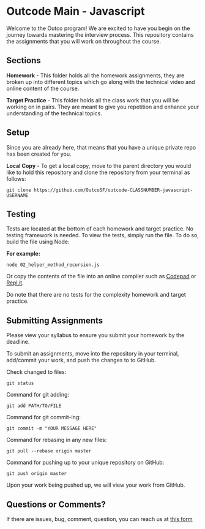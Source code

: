 # Outcode Main - Javascript

Welcome to the Outco program! We are excited to have you begin on the journey towards mastering the interview process. This repository contains the assignments that you will work on throughout the course.

## Sections

**Homework** - This folder holds all the homework assignments, they are broken up into different topics which go along with the technical video and online content of the course.

**Target Practice** - This folder holds all the class work that you will be working on in pairs. They are meant to give you repetition and enhance your understanding of the technical topics.

## Setup

Since you are already here, that means that you have a unique private repo has been created for you.

**Local Copy**  - To get a local copy, move to the parent directory you would like to hold this repository and clone the repository from your terminal as follows:

```
git clone https://github.com/OutcoSF/outcode-CLASSNUMBER-javascript-USERNAME
```

## Testing
Tests are located at the bottom of each homework and target practice. No testing framework is needed. To view the tests, simply run the file. To do so, build the file using Node:

**For example:**
```
node 02_helper_method_recursion.js
```

Or copy the contents of the file into an online compiler such as [Codepad](https://codepad.remoteinterview.io/) or
[Repl.it](https://repl.it/languages/javascript).

Do note that there are no tests for the complexity homework and target practice.

## Submitting Assignments
Please view your syllabus to ensure you submit your homework by the deadline.

To submit an assignments, move into the repository in your terminal,
add/commit your work, and push the changes to to GitHub.

Check changed to files:
```
git status
```

Command for git adding:
```
git add PATH/TO/FILE
```

Command for git commit-ing:
```
git commit -m "YOUR MESSAGE HERE"
```

Command for rebasing in any new files:
```
git pull --rebase origin master
```

Command for pushing up to your unique repository on GitHub:
```
git push origin master
```

Upon your work being pushed up, we will view your work from GitHub.

## Questions or Comments?
If there are issues, bug, comment, question, you can reach us at [this form](https://outco.io/outcodersupport)
